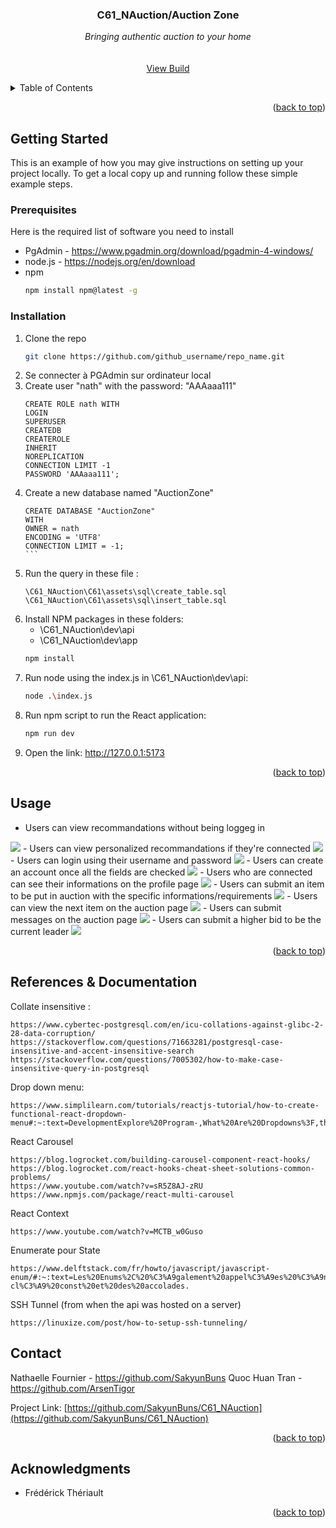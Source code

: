 
<h3 align="center">C61_NAuction/Auction Zone</h3>

  <p align="center">
    <i> Bringing authentic auction to your home</i>
    <br />
    <br />
    <br />
    <a href="https://github.com/github_username/repo_name">View Build</a>
  </p>
</div>



<!-- TABLE OF CONTENTS -->
<details>
  <summary>Table of Contents</summary>
  <ol>
    <li>
      <a href="#getting-started">Getting Started</a>
      <ul>
        <li><a href="#prerequisites">Prerequisites</a></li>
        <li><a href="#installation">Installation</a></li>
      </ul>
    </li>
    <li><a href="#usage">Usage</a></li>
    <li><a href="#contact">Contact</a></li>
    <li><a href="#acknowledgments">Acknowledgments</a></li>
  </ol>
</details>


<p align="right">(<a href="#readme-top">back to top</a>)</p>



<!-- GETTING STARTED 
Installation Instructions nécessaires à la mise en place de l’infrastructure de développement (langage, librairie, IDE …). Ces informations sont destinées à un programmeur qui désire utiliser votre projet dans un contexte de développement.
-->
## Getting Started

This is an example of how you may give instructions on setting up your project locally.
To get a local copy up and running follow these simple example steps.

### Prerequisites

Here is the required list of software you need to install


* PgAdmin - https://www.pgadmin.org/download/pgadmin-4-windows/
* node.js - https://nodejs.org/en/download
* npm
  ```sh
  npm install npm@latest -g
  ```

### Installation

1. Clone the repo
   ```sh
   git clone https://github.com/github_username/repo_name.git
   ```
2. Se connecter à PGAdmin sur ordinateur local
3. Create user "nath" with the password: "AAAaaa111"
    ```
    CREATE ROLE nath WITH
	LOGIN
	SUPERUSER
	CREATEDB
	CREATEROLE
	INHERIT
	NOREPLICATION
	CONNECTION LIMIT -1
	PASSWORD 'AAAaaa111'; 
    ```
4. Create a new database named "AuctionZone"
    ````
    CREATE DATABASE "AuctionZone"
    WITH 
    OWNER = nath
    ENCODING = 'UTF8'
    CONNECTION LIMIT = -1;
    ```
5. Run the query in these file : 
    ```
    \C61_NAuction\C61\assets\sql\create_table.sql
    \C61_NAuction\C61\assets\sql\insert_table.sql
    ```
6. Install NPM packages in these folders: 
    - \C61_NAuction\dev\api
    - \C61_NAuction\dev\app
   ```sh
   npm install
   ```
7. Run node using the index.js in \C61_NAuction\dev\api:
    ```sh
    node .\index.js
    ```
8. Run npm script to run the React application:
    ```sh
    npm run dev
    ```
9. Open the link: http://127.0.0.1:5173

<p align="right">(<a href="#readme-top">back to top</a>)</p>



<!-- USAGE EXAMPLES 
Utilisation Cette section indique comment démarrer votre projet et quels sont les usages fondamentaux (ici, sans être nécessaires, des captures d’écran sont généralement appréciées). Cette section est généralement pertinente pour expliquer la philosophie d’usage de la librairie. On s’adresse généralement aux programmeurs utilisateurs de votre projet.-->
## Usage

- Users can view recommandations without being loggeg in
<img src="./_README_Ressources/visitor_recommandation.PNG">
- Users can view personalized recommandations if they're connected
<img src="./_README_Ressources/user_recommandation.PNG">
- Users can login using their username and password
<img src="./_README_Ressources/login.PNG">
- Users can create an account once all the fields are checked
 <img src="./_README_Ressources/sign_up.PNG">
- Users who are connected can see their informations on the profile page
<img src="./_README_Ressources/view_profile.PNG">
- Users can submit an item to be put in auction with the specific informations/requirements
<img src="./_README_Ressources/sudmit_item.PNG">
- Users can view the next item on the auction page
<img src="./_README_Ressources/view_auction.PNG">
- Users can submit messages on the auction page
<img src="./_README_Ressources/send_emoji.PNG">
- Users can submit a higher bid to be the current leader
<img src="./_README_Ressources/send_bid.PNG">



<p align="right">(<a href="#readme-top">back to top</a>)</p>

<!-- References -->
## References & Documentation

Collate insensitive :
```
https://www.cybertec-postgresql.com/en/icu-collations-against-glibc-2-28-data-corruption/
https://stackoverflow.com/questions/71663281/postgresql-case-insensitive-and-accent-insensitive-search
https://stackoverflow.com/questions/7005302/how-to-make-case-insensitive-query-in-postgresql
```
Drop down menu:
``` 
https://www.simplilearn.com/tutorials/reactjs-tutorial/how-to-create-functional-react-dropdown-menu#:~:text=DevelopmentExplore%20Program-,What%20Are%20Dropdowns%3F,the%20dropdown%20list%20is%20fixed.
```
React Carousel
```
https://blog.logrocket.com/building-carousel-component-react-hooks/
https://blog.logrocket.com/react-hooks-cheat-sheet-solutions-common-problems/
https://www.youtube.com/watch?v=sR5Z8AJ-zRU
https://www.npmjs.com/package/react-multi-carousel
```
React Context
```
https://www.youtube.com/watch?v=MCTB_w0Guso
```
Enumerate pour State
```
https://www.delftstack.com/fr/howto/javascript/javascript-enum/#:~:text=Les%20Enums%2C%20%C3%A9galement%20appel%C3%A9es%20%C3%A9num%C3%A9rations%2C%20sont%20utilis%C3%A9es%20pour,pouvez%20utiliser%20le%20mot-cl%C3%A9%20const%20et%20des%20accolades.
```

SSH Tunnel (from when the api was hosted on a server)
```
https://linuxize.com/post/how-to-setup-ssh-tunneling/
```

<!-- CONTACT -->
## Contact

Nathaelle Fournier - https://github.com/SakyunBuns
Quoc Huan Tran - https://github.com/ArsenTigor

Project Link: [https://github.com/SakyunBuns/C61_NAuction](https://github.com/SakyunBuns/C61_NAuction)

<p align="right">(<a href="#readme-top">back to top</a>)</p>



<!-- ACKNOWLEDGMENTS -->
## Acknowledgments

* Frédérick Thériault


<p align="right">(<a href="#readme-top">back to top</a>)</p>



